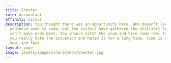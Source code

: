 ```yaml
---
title: Chester
role: Accountant
affinity: Circus
description: You thought there was an opportunity here. Who doesn’t love freaks? The
  audience used to come, but the sisters have gathered the shittiest freaks and you
  can’t make ends meet. You should ditch the scum and hire some real talent because
  you really hate the situation and hated it for a long time. Time is running out
  now, and fast.
layout: page
image: assets/images/characters/chester.jpg
---
```

